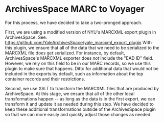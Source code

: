 # ArchivesSpace MARC to Voyager

For this process, we have decided to take a two-pronged approach.  

First, we are using a modified version of NYU's MARCXML export plugin in ArchivesSpace.  See: https://github.com/YaleArchivesSpace/yale_marcxml_export_plugin With this plugin, we ensure that all of the data that we need to be serialized to the MARCXML file does get serialized.  For instance, by default, ArchivesSpace's MARCXML exporter does *not* include the "EAD ID" field.  However, we rely on this field to be in our MARC records, so we use this plugin to make sure that happens. Ditto for additional data that would not be included in the exports by default, such as information about the top container records and their restrictions.

Second, we use XSLT to transform the MARCXML files that are produced by ArchiveSpace. At this stage, we ensure that all of the other local transformations happen -- as long as the data is in the first export, we can transform it and update it as needed during this step. We have decided to keep these additional transformations outside of the ArchivesSpace plugin so that we can more easily and quickly adjust those changes as needed.
